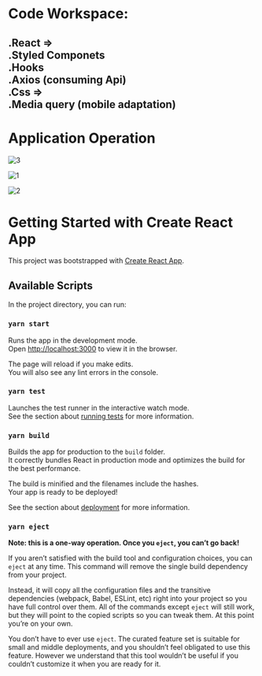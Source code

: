# Code Workspace:
<h2>
.React => <br/>
  .Styled Componets <br/>
  .Hooks <br/>
  .Axios (consuming Api)
  <br/>
.Css => <br/>
  .Media query (mobile adaptation)
<h2/>
  
# Application Operation
  
![3](https://user-images.githubusercontent.com/79313483/137827469-a975ff69-09df-40d5-9cea-69587384e427.gif)
  
![1](https://user-images.githubusercontent.com/79313483/137827163-1bde0183-cbc2-49fe-adfd-9c17e183a343.gif)

![2](https://user-images.githubusercontent.com/79313483/137827171-3d346091-da3f-409c-bd72-353839c443d0.gif)




# Getting Started with Create React App

This project was bootstrapped with [Create React App](https://github.com/facebook/create-react-app).

## Available Scripts

In the project directory, you can run:

### `yarn start`

Runs the app in the development mode.\
Open [http://localhost:3000](http://localhost:3000) to view it in the browser.

The page will reload if you make edits.\
You will also see any lint errors in the console.

### `yarn test`

Launches the test runner in the interactive watch mode.\
See the section about [running tests](https://facebook.github.io/create-react-app/docs/running-tests) for more information.

### `yarn build`

Builds the app for production to the `build` folder.\
It correctly bundles React in production mode and optimizes the build for the best performance.

The build is minified and the filenames include the hashes.\
Your app is ready to be deployed!

See the section about [deployment](https://facebook.github.io/create-react-app/docs/deployment) for more information.

### `yarn eject`

**Note: this is a one-way operation. Once you `eject`, you can’t go back!**

If you aren’t satisfied with the build tool and configuration choices, you can `eject` at any time. This command will remove the single build dependency from your project.

Instead, it will copy all the configuration files and the transitive dependencies (webpack, Babel, ESLint, etc) right into your project so you have full control over them. All of the commands except `eject` will still work, but they will point to the copied scripts so you can tweak them. At this point you’re on your own.

You don’t have to ever use `eject`. The curated feature set is suitable for small and middle deployments, and you shouldn’t feel obligated to use this feature. However we understand that this tool wouldn’t be useful if you couldn’t customize it when you are ready for it.

